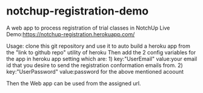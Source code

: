# notchup-registration-demo
A web app to process registration of trial classes in NotchUp
Live Demo:https://notchup-registration.herokuapp.com/

Usage: clone this git repository and use it to auto build a heroku app from the "link to github repo" utility of heroku
Then add the 2 config variables for the app in heroku app setting which are:
1)
key:"UserEmail"
value:your email id that you desire to send the registration conformation emails from.
2)
key:"UserPassword"
value:password for the above mentioned acoount

Then the Web app can be used from the assigned url.


